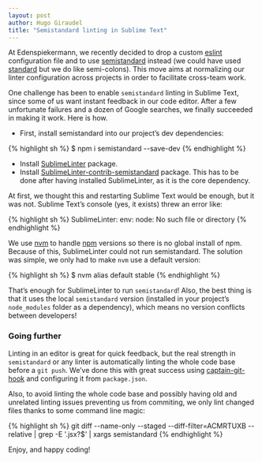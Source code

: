 ```yaml
---
layout: post
author: Hugo Giraudel
title: "Semistandard linting in Sublime Text"
---
```


At Edenspiekermann, we recently decided to drop a custom [eslint](http://eslint.org/) configuration file and to use [semistandard](https://github.com/Flet/semistandard) instead (we could have used [standard](https://github.com/feross/standard) but we do like semi-colons). This move aims at normalizing our linter configuration across projects in order to facilitate cross-team work.

One challenge has been to enable `semistandard` linting in Sublime Text, since some of us want instant feedback in our code editor. After a few unfortunate failures and a dozen of Google searches, we finally succeeded in making it work. Here is how.

- First, install semistandard into our project’s dev dependencies:

{% highlight sh %}
$ npm i semistandard --save-dev
{% endhighlight %}

- Install [SublimeLinter](http://www.sublimelinter.com/en/latest/) package.
- Install [SublimeLinter-contrib-semistandard](https://github.com/Flet/SublimeLinter-contrib-semistandard) package. This has to be done after having installed SublimeLinter, as it is the core dependency.

At first, we thought this and restarting Sublime Text would be enough, but it was not. Sublime Text’s console (yes, it exists) threw an error like:

{% highlight sh %}
SublimeLinter: env: node: No such file or directory
{% endhighlight %}

We use [nvm](https://github.com/creationix/nvm) to handle [npm](https://www.npmjs.com/) versions so there is no global install of npm. Because of this, SublimeLinter could not run semistandard. The solution was simple, we only had to make `nvm` use a default version:


{% highlight sh %}
$ nvm alias default stable
{% endhighlight %}

That’s enough for SublimeLinter to run `semistandard`! Also, the best thing is that it uses the local `semistandard` version (installed in your project’s `node_modules` folder as a dependency), which means no version conflicts between developers!

### Going further

Linting in an editor is great for quick feedback, but the real strength in `semistandard` or any linter is automatically linting the whole code base before a `git push`. We’ve done this with great success using [captain-git-hook](https://github.com/maxhoffmann/captain-git-hook) and configuring it from `package.json`.

Also, to avoid linting the whole code base and possibly having old and unrelated linting issues preventing us from commiting, we only lint changed files thanks to some command line magic:

{% highlight sh %}
git diff --name-only --staged --diff-filter=ACMRTUXB --relative | grep -E '.jsx?$' | xargs semistandard
{% endhighlight %}

Enjoy, and happy coding!
